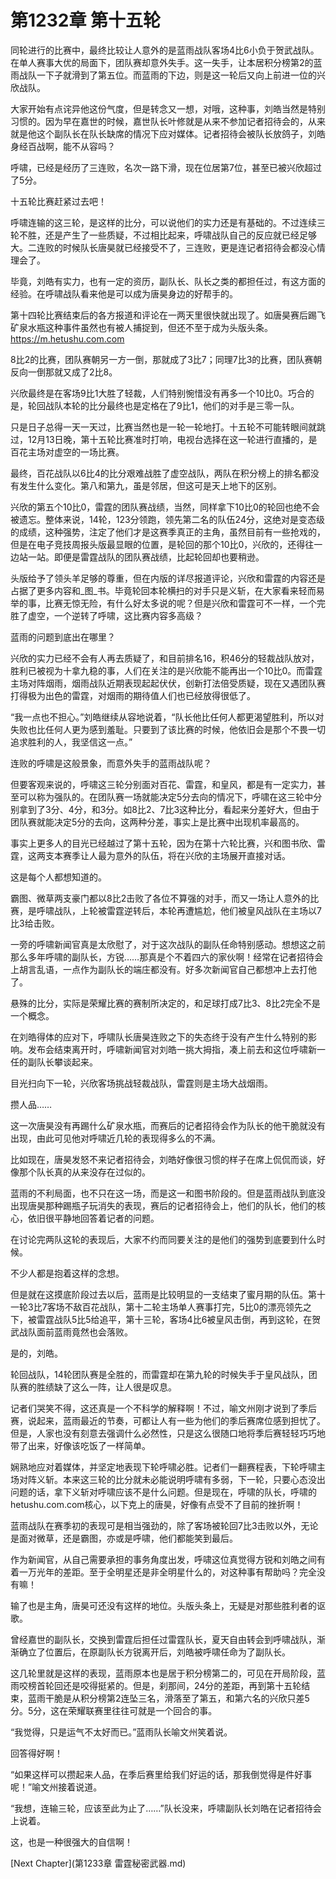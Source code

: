 # 第1232章 第十五轮

同轮进行的比赛中，最终比较让人意外的是蓝雨战队客场4比6小负于贺武战队。在单人赛事大优的局面下，团队赛却意外失手。这一失手，让本居积分榜第2的蓝雨战队一下子就滑到了第五位。而蓝雨的下边，则是这一轮后又向上前进一位的兴欣战队。

大家开始有点诧异他这份气度，但是转念又一想，对哦，这种事，刘皓当然是特别习惯的。因为早在嘉世的时候，嘉世队长叶修就是从来不参加记者招待会的，从来就是他这个副队长在队长缺席的情况下应对媒体。记者招待会被队长放鸽子，刘皓身经百战啊，能不从容吗？

呼啸，已经是经历了三连败，名次一路下滑，现在位居第7位，甚至已被兴欣超过了5分。

十五轮比赛赶紧过去吧！

呼啸连输的这三轮，是这样的比分，可以说他们的实力还是有基础的。不过连续三轮不胜，还是产生了一些质疑，不过相比起来，呼啸战队自己的反应就已经足够大。二连败的时候队长唐昊就已经接受不了，三连败，更是连记者招待会都没心情理会了。

毕竟，刘皓有实力，也有一定的资历，副队长、队长之类的都担任过，有这方面的经验。在呼啸战队看来他是可以成为唐昊身边的好帮手的。

第十四轮比赛结束后的各方报道和评论在一两天里很快就出现了。如唐昊赛后踢飞矿泉水瓶这种事件虽然也有被人捕捉到，但还不至于成为头版头条。https://m.hetushu.com.com

8比2的比赛，团队赛朝另一方一倒，那就成了3比7；同理7比3的比赛，团队赛朝反向一倒那就又成了2比8。

兴欣最终是在客场9比1大胜了轻裁，人们特别惋惜没有再多一个10比0。巧合的是，轮回战队本轮的比分最终也是定格在了9比1，他们的对手是三零一队。

只是日子总得一天一天过，比赛当然也是一轮一轮地打。十五轮不可能转眼间就跳过，12月13日晚，第十五轮比赛准时打响，电视台选择在这一轮进行直播的，是百花主场对虚空的一场比赛。

最终，百花战队以6比4的比分艰难战胜了虚空战队，两队在积分榜上的排名都没有发生什么变化。第八和第九，虽是邻居，但这可是天上地下的区别。

兴欣的第五个10比0，雷霆的团队赛战绩，当然，同样拿下10比0的轮回也绝不会被遗忘。整体来说，14轮，123分领跑，领先第二名的队伍24分，这绝对是变态级的成绩，这种强势，注定了他们才是这赛季真正的主角，虽然目前有一些抢戏的，但是在电子竞技周报头版最显眼的位置，是轮回的那个10比0，兴欣的，还得往一边站一站。即便是雷霆战队的团队赛战绩，比起轮回却也要稍逊。

头版给予了领头羊足够的尊重，但在内版的详尽报道评论，兴欣和雷霆的内容还是占据了更多内容和_图_书。毕竟轮回本轮横扫的对手只是义斩，在大家看来轻而易举的事，比赛无惊无险，有什么好太多说的呢？但是兴欣和雷霆可不一样，一个完胜了虚空，一个逆转了呼啸，这比赛内容多高级？

蓝雨的问题到底出在哪里？

兴欣的实力已经不会有人再去质疑了，和目前排名16，积46分的轻裁战队放对，胜利已被视为十拿九稳的事，人们在关注的是兴欣能不能再出一个10比0。而雷霆主场对阵烟雨，烟雨战队近期表现起起伏伏，创新打法倍受质疑，现在又遇团队赛打得极为出色的雷霆，对烟雨的期待值人们也已经放得很低了。

“我一点也不担心。”刘皓继续从容地说着，“队长他比任何人都更渴望胜利，所以对失败也比任何人更为感到羞耻。只要到了该比赛的时候，他依旧会是那个不畏一切追求胜利的人，我坚信这一点。”

连败的呼啸是这般景象，而意外失手的蓝雨战队呢？

但要客观来说的，呼啸这三轮分别面对百花、雷霆，和皇风，都是有一定实力，甚至可以称为强队的。在团队赛一场就能决定5分去向的情况下，呼啸在这三轮中分别拿到了3分、4分，和3分。如8比2、7比3这种比分，看起来分差好大，但由于团队赛就能决定5分的去向，这两种分差，事实上是比赛中出现机率最高的。

事实上更多人的目光已经越过了第十五轮，因为在第十六轮比赛，兴和图书欣、雷霆，这两支本赛季让人最为意外的队伍，将在兴欣的主场展开直接对话。

这是每个人都想知道的。

霸图、微草两支豪门都以8比2击败了各位不算强的对手，而又一场让人意外的比赛，是呼啸战队，上轮被雷霆逆转后，本轮再遭尴尬，他们被皇风战队在主场以7比3给击败。

一旁的呼啸新闻官真是太欣慰了，对于这次战队的副队任命特别感动。想想这之前那么多年呼啸的副队长，方锐……那真是个不着四六的家伙啊！经常在记者招待会上胡言乱语，一点作为副队长的端庄都没有。好多次新闻官自己都想冲上去打他了。

悬殊的比分，实际是荣耀比赛的赛制所决定的，和足球打成7比3、8比2完全不是一个概念。

在刘皓得体的应对下，呼啸队长唐昊连败之下的失态终于没有产生什么特别的影响。发布会结束离开时，呼啸新闻官对刘皓一挑大拇指，凑上前去和这位呼啸新一任的副队长攀谈起来。

目光扫向下一轮，兴欣客场挑战轻裁战队，雷霆则是主场大战烟雨。

攒人品……

这一次唐昊没有再踢什么矿泉水瓶，而赛后的记者招待会作为队长的他干脆就没有出现，由此可见他对呼啸近几轮的表现得多么的不满。

比如现在，唐昊发怒不来记者招待会，刘皓好像很习惯的样子在席上侃侃而谈，好像那个队长真的从来没存在过似的。

蓝雨的不利局面，也不只在这一场，而是这一和图书阶段的。但是蓝雨战队到底没出现唐昊那种踢瓶子玩消失的表现，赛后的记者招待会上，他们的队长，他们的核心，依旧很平静地回答着记者的问题。

在讨论完两队这轮的表现后，大家不约而同要关注的是他们的强势到底要到什么时候。

不少人都是抱着这样的念想。

但是就在这摸底阶段过去以后，蓝雨是比较明显的一支结束了蜜月期的队伍。第十一轮3比7客场不敌百花战队，第十二轮主场单人赛事打完，5比0的漂亮领先之下，被雷霆战队5比5给追平，第十三轮，客场4比6被皇风击倒，再到这轮，在贺武战队面前蓝雨竟然也会落败。

是的，刘皓。

轮回战队，14轮团队赛是全胜的，而雷霆却在第九轮的时候失手于皇风战队，团队赛的胜绩缺了这么一阵，让人很是叹息。

记者们哭笑不得，这还真是一个不科学的解释啊！不过，喻文州刚才说到了季后赛，说起来，蓝雨最近的节奏，可都让人有一些为他们的季后赛席位感到担忧了。但是，人家也没有刻意去强调什么必然性，只是这么很随口地将季后赛轻轻巧巧地带了出来，好像该吃饭了一样简单。

娴熟地应对着媒体，并坚定地表现下轮呼啸必胜。记者们一翻赛程表，下轮呼啸主场对阵义斩。本来这三轮的比分就未必能说明呼啸有多弱，下一轮，只要心态没出问题的话，拿下义斩对呼啸应该不是什么问题。但是现在，呼啸的队长，呼啸的hetushu.com.com核心，以下克上的唐昊，好像有点受不了目前的挫折啊！

蓝雨战队在赛季初的表现可是相当强劲的，除了客场被轮回7比3击败以外，无论是面对微草，还是霸图，亦或是呼啸，他们都能笑到最后。

作为新闻官，从自己需要承担的事务角度出发，呼啸这位真觉得方锐和刘皓之间有着一万光年的差距。至于全明星还是非全明星什么的，对这种事有帮助吗？完全没有嘛！

输了也是主角，唐昊可还没有这样的地位。头版头条上，无疑是对那些胜利者的讴歌。

曾经嘉世的副队长，交换到雷霆后担任过雷霆队长，夏天自由转会到呼啸战队，渐渐确立了位置后，在原副队长方锐离开后，刘皓被呼啸任命为了副队长。

这几轮里就是这样的表现，蓝雨原本也是居于积分榜第二的，可见在开局阶段，蓝雨咬榜首轮回还是咬得挺紧的。但是，刹那间，24分的差距，再到第十五轮结束，蓝雨干脆是从积分榜第2连坠三名，滑落至了第五，和第六名的兴欣只差5分。5分，这在荣耀联赛里往往可就是一个回合的事。

“我觉得，只是运气不太好而已。”蓝雨队长喻文州笑着说。

回答得好啊！

“如果这样可以攒起来人品，在季后赛里给我们好运的话，那我倒觉得是件好事呢！”喻文州接着说道。

“我想，连输三轮，应该至此为止了……”队长没来，呼啸副队长刘皓在记者招待会上说着。

这，也是一种很强大的自信啊！



[Next Chapter](第1233章 雷霆秘密武器.md)